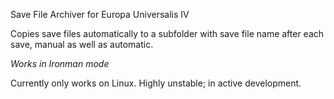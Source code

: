Save File Archiver for Europa Universalis IV

Copies  save files automatically to a subfolder with save file name after each save, manual as well as automatic.

*Works in Ironman mode*

Currently only works on Linux.
Highly unstable; in active development.

